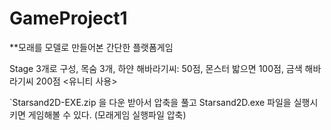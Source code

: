 # GameProject1
**모래를 모델로 만들어본 간단한 플랫폼게임

Stage 3개로 구성, 목숨 3개, 하얀 해바라기씨: 50점, 몬스터 밟으면 100점, 금색 해바라기씨 200점
<유니티 사용>

`Starsand2D-EXE.zip 을 다운 받아서 압축을 풀고 Starsand2D.exe 파일을 실행시키면 게임해볼 수 있다.
 (모래게임 실행파일 압축) 
